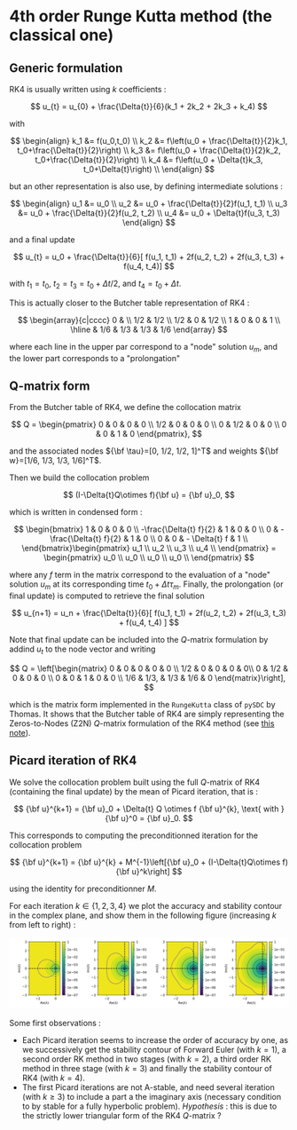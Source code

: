 # 4th order Runge Kutta method (the classical one)

## Generic formulation

RK4 is usually written using $k$ coefficients :

$$
u_{t} = u_{0} + \frac{\Delta{t}}{6}(k_1 + 2k_2 + 2k_3 + k_4)
$$

with

$$
\begin{align}
k_1 &= f(u_0,t_0) \\
k_2 &= f\left(u_0 + \frac{\Delta{t}}{2}k_1,
    t_0+\frac{\Delta{t}}{2}\right) \\
k_3 &= f\left(u_0 + \frac{\Delta{t}}{2}k_2,
    t_0+\frac{\Delta{t}}{2}\right) \\
k_4 &= f\left(u_0 + \Delta{t}k_3,
    t_0+\Delta{t}\right) \\
\end{align}
$$

but an other representation is also use, by defining intermediate
solutions :

$$
\begin{align}
u_1 &= u_0 \\
u_2 &= u_0 + \frac{\Delta{t}}{2}f(u_1, t_1) \\
u_3 &= u_0 + \frac{\Delta{t}}{2}f(u_2, t_2) \\
u_4 &= u_0 + \Delta{t}f(u_3, t_3)
\end{align}
$$

and a final update

$$
u_{t} = u_0 + \frac{\Delta{t}}{6}[
    f(u_1, t_1) + 2f(u_2, t_2) + 2f(u_3, t_3) + f(u_4, t_4)]
$$

with $t_1 = t_0$, $t_2 = t_3 = t_0 + \Delta{t}/2$,
and $t_4 = t_0 + \Delta{t}$.

This is actually closer to the Butcher table representation of RK4 :

$$
\begin{array}{c|cccc}
0 & \\
1/2 & 1/2 \\
1/2 & 0 & 1/2 \\
1 & 0 & 0 & 1 \\ 
\hline
& 1/6 & 1/3 & 1/3 & 1/6
\end{array}
$$

where each line in the upper par correspond to a "node" solution $u_m$, and the lower part corresponds to a "prolongation"

## Q-matrix form

From the Butcher table of RK4, we define the collocation matrix

$$
Q = \begin{pmatrix}
    0 & 0 & 0 & 0 \\
    1/2 & 0 & 0 & 0 \\
    0 & 1/2 & 0 & 0 \\
    0 & 0 & 1 & 0
\end{pmatrix},
$$

and the associated nodes
${\bf \tau}=[0, 1/2, 1/2, 1]^T$ and weights
${\bf w}=[1/6, 1/3, 1/3, 1/6]^T$.

Then we build the collocation problem

$$
(I-\Delta{t}Q\otimes f){\bf u} = {\bf u}_0,
$$

which is written in condensed form :

$$
\begin{bmatrix}
    1 & 0 & 0 & 0 \\
    -\frac{\Delta{t} f}{2} & 1 & 0 & 0 \\
    0 & - \frac{\Delta{t} f}{2} & 1 & 0 \\
    0 & 0 & - \Delta{t} f & 1 \\
\end{bmatrix}\begin{pmatrix}
    u_1 \\ 
    u_2 \\ 
    u_3 \\ 
    u_4 \\
\end{pmatrix} = \begin{pmatrix}
    u_0 \\ 
    u_0 \\ 
    u_0 \\ 
    u_0 \\
\end{pmatrix}
$$

where any $f$ term in the matrix correspond to the evaluation of a "node" solution $u_m$ at its corresponding time $t_0 + \Delta{t}\tau_m$.
Finally, the prolongation (or final update) is computed to retrieve the final solution

$$
u_{n+1} = u_n + \frac{\Delta{t}}{6}[
f(u_1, t_1) + 2f(u_2, t_2) + 2f(u_3, t_3) + f(u_4, t_4)
]
$$

Note that final update can be included into the $Q$-matrix formulation by addind $u_t$ to the node vector and writing

$$
Q = \left[\begin{matrix}
0 & 0 & 0 & 0 & 0 \\
1/2 & 0 & 0 & 0 & 0\\
0 & 1/2 & 0 & 0 & 0 \\
0 & 0 & 1 & 0 & 0 \\
1/6 & 1/3, & 1/3 & 1/6 & 0
\end{matrix}\right],
$$

which is the matrix form implemented in the `RungeKutta` class of `pySDC` by Thomas.
It shows that the Butcher table of RK4 are simply representing the Zeros-to-Nodes (Z2N) $Q$-matrix formulation of the RK4 method 
(see [this note](./node-formulation.md)).

## Picard iteration of RK4

We solve the collocation problem built using the full $Q$-matrix of RK4 (containing the final update) by the mean of Picard iteration, that is :

$$
{\bf u}^{k+1} = {\bf u}_0 + \Delta{t} Q \otimes f {\bf u}^{k}, \text{ with } {\bf u}^0 = {\bf u}_0.
$$

This corresponds to computing the preconditionned iteration for the collocation problem

$$
{\bf u}^{k+1} = {\bf u}^{k} + M^{-1}\left[{\bf u}_0 + (I-\Delta{t}Q\otimes f){\bf u}^k\right]
$$

using the identity for preconditionner $M$. 

For each iteration $k \in \{1, 2, 3, 4\}$ we plot the accuracy and stability contour in the complex plane, and show them in the following figure 
(increasing $k$ from left to right) :

![RK4_Picard](./RK4_Picard.svg)

Some first observations :

- Each Picard iteration seems to increase the order of accuracy by one, as we successively get the stability contour of Forward Euler (with  $k=1$), a second order RK method in two stages (with $k=2$), a third order RK method in three stage (with $k=3$) and finally the stability contour of RK4 (with $k=4$).
- The first Picard iterations are not A-stable, and need several iteration (with $k\geq 3$) to include a part a the imaginary axis (necessary condition to by stable for a fully hyperbolic problem). _Hypothesis_ : this is due to the strictly lower triangular form of the RK4 $Q$-matrix ?
